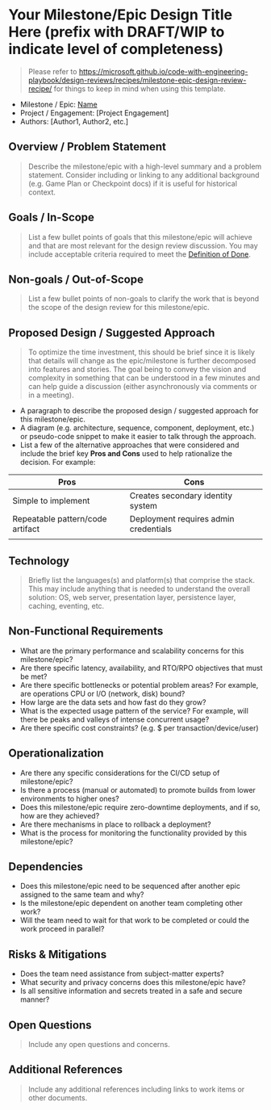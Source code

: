 # Your Milestone/Epic Design Title Here (prefix with DRAFT/WIP to indicate level of completeness)

> Please refer to <https://microsoft.github.io/code-with-engineering-playbook/design-reviews/recipes/milestone-epic-design-review-recipe/> for things to keep in mind when using this template.

* Milestone / Epic: [Name](http://link-to-work-item)
* Project / Engagement: [Project Engagement]
* Authors: [Author1, Author2, etc.]

## Overview / Problem Statement

> Describe the milestone/epic with a high-level summary and a problem statement. Consider including or linking to any additional background (e.g. Game Plan or Checkpoint docs) if it is useful for historical context.

## Goals / In-Scope

> List a few bullet points of goals that this milestone/epic will achieve and that are most relevant for the design review discussion. You may include acceptable criteria required to meet the [Definition of Done](../../agile-development/team-agreements/definition-of-done.md).

## Non-goals / Out-of-Scope

> List a few bullet points of non-goals to clarify the work that is beyond the scope of the design review for this milestone/epic.

## Proposed Design / Suggested Approach

> To optimize the time investment, this should be brief since it is likely that details will change as the epic/milestone is further decomposed into features and stories. The goal being to convey the vision and complexity in something that can be understood in a few minutes and can help guide a discussion (either asynchronously via comments or in a meeting).

* A paragraph to describe the proposed design / suggested approach for this milestone/epic.
* A diagram (e.g. architecture, sequence, component, deployment, etc.) or pseudo-code snippet to make it easier to talk through the approach.
* List a few of the alternative approaches that were considered and include the brief key **Pros and Cons** used to help rationalize the decision. For example:

| Pros                             | Cons                                  |
| -------------------------------- | ------------------------------------- |
| Simple to implement              | Creates secondary identity system     |
| Repeatable pattern/code artifact | Deployment requires admin credentials |
|                                  |                                       |

## Technology

> Briefly list the languages(s) and platform(s) that comprise the stack. This may include anything that is needed to understand the overall solution: OS, web server, presentation layer, persistence layer, caching, eventing, etc.

## Non-Functional Requirements

* What are the primary performance and scalability concerns for this milestone/epic?
* Are there specific latency, availability, and RTO/RPO objectives that must be met?
* Are there specific bottlenecks or potential problem areas? For example, are operations CPU or I/O (network, disk) bound?
* How large are the data sets and how fast do they grow?
* What is the expected usage pattern of the service? For example, will there be peaks and valleys of intense concurrent usage?
* Are there specific cost constraints? (e.g. $ per transaction/device/user)

## Operationalization

* Are there any specific considerations for the CI/CD setup of milestone/epic?
* Is there a process (manual or automated) to promote builds from lower environments to higher ones?
* Does this milestone/epic require zero-downtime deployments, and if so, how are they achieved?
* Are there mechanisms in place to rollback a deployment?
* What is the process for monitoring the functionality provided by this milestone/epic?

## Dependencies

* Does this milestone/epic need to be sequenced after another epic assigned to the same team and why?
* Is the milestone/epic dependent on another team completing other work?
* Will the team need to wait for that work to be completed or could the work proceed in parallel?

## Risks & Mitigations

* Does the team need assistance from subject-matter experts?
* What security and privacy concerns does this milestone/epic have?
* Is all sensitive information and secrets treated in a safe and secure manner?

## Open Questions

> Include any open questions and concerns.

## Additional References

> Include any additional references including links to work items or other documents.
